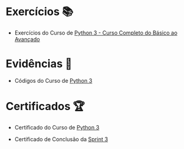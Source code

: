 # Exercícios 📚

- Exercícios do Curso de
[Python 3 - Curso Completo do Básico ao Avançado
](exercicios/)


# Evidências 📄

- Códigos do Curso de
[Python 3](evidencias/curso-pytrhon)


# Certificados 🏆

- Certificado do Curso de 
[Python 3](https://www.udemy.com/certificate/UC-d9ef9c89-108d-4059-a990-ff01ab1a1772/)

- Certificado de Conclusão da
[Sprint 3](https://compassuol.udemy.com/certificate/UC-8ccff0b5-9039-42f0-989a-bb9f450f7bc3/?utm_source=sendgrid.com&utm_medium=email&utm_campaign=email)

